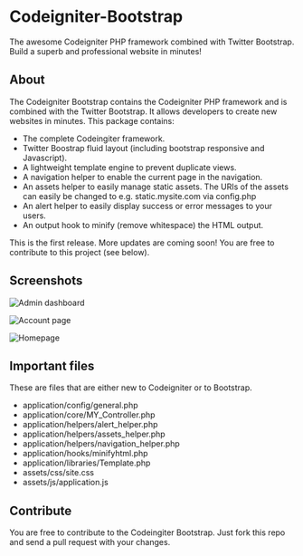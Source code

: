 Codeigniter-Bootstrap
=====================

The awesome Codeigniter PHP framework combined with Twitter Bootstrap. Build a superb and professional website in minutes!

About
-----

The Codeigniter Bootstrap contains the Codeigniter PHP framework and is combined with the Twitter Bootstrap. It allows developers to create new websites in minutes. This package contains:

* The complete Codeingiter framework.
* Twitter Boostrap fluid layout (including bootstrap responsive and Javascript).
* A lightweight template engine to prevent duplicate views.
* A navigation helper to enable the current page in the navigation.
* An assets helper to easily manage static assets. The URIs of the assets can easily be changed to e.g. static.mysite.com via config.php
* An alert helper to easily display success or error messages to your users.
* An output hook to minify (remove whitespace) the HTML output.

This is the first release. More updates are coming soon! You are free to contribute to this project (see below).

Screenshots 
-----------

![Admin dashboard](https://github.com/modbase/Codeigniter-Bootstrap/raw/master/screenshots/admin_home.png)

![Account page](https://github.com/modbase/Codeigniter-Bootstrap/raw/master/screenshots/account_home.png)

![Homepage](https://github.com/modbase/Codeigniter-Bootstrap/raw/master/screenshots/home.png)

Important files
---------------

These are files that are either new to Codeigniter or to Bootstrap.

* application/config/general.php
* application/core/MY_Controller.php
* application/helpers/alert_helper.php
* application/helpers/assets_helper.php
* application/helpers/navigation_helper.php
* application/hooks/minifyhtml.php
* application/libraries/Template.php
* assets/css/site.css
* assets/js/application.js

Contribute
----------

You are free to contribute to the Codeingiter Bootstrap. Just fork this repo and send a pull request with your changes.
